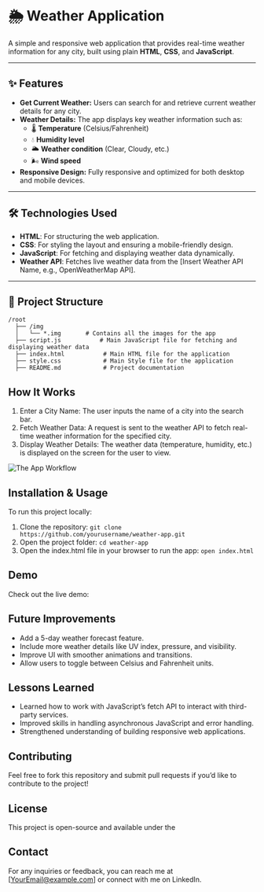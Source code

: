 # 🌦️ Weather Application

A simple and responsive web application that provides real-time weather information for any city, built using plain **HTML**, **CSS**, and **JavaScript**.

---

## ✨ Features

- **Get Current Weather:** Users can search for and retrieve current weather details for any city.
- **Weather Details:** The app displays key weather information such as:
  - 🌡️ **Temperature** (Celsius/Fahrenheit)
  - 💧 **Humidity level**
  - 🌥️ **Weather condition** (Clear, Cloudy, etc.)
  - 🌬️ **Wind speed**
- **Responsive Design:** Fully responsive and optimized for both desktop and mobile devices.

---

## 🛠️ Technologies Used

- **HTML**: For structuring the web application.
- **CSS**: For styling the layout and ensuring a mobile-friendly design.
- **JavaScript**: For fetching and displaying weather data dynamically.
- **Weather API**: Fetches live weather data from the [Insert Weather API Name, e.g., OpenWeatherMap API].

---

## 📁 Project Structure

```
/root
  ├── /img
  │   └── *.img       # Contains all the images for the app
  ├── script.js           # Main JavaScript file for fetching and displaying weather data
  ├── index.html           # Main HTML file for the application
  ├── style.css            # Main Style file for the application
  ├── README.md            # Project documentation
````

## How It Works
1. Enter a City Name: The user inputs the name of a city into the search bar.
2. Fetch Weather Data: A request is sent to the weather API to fetch real-time weather information for the specified city.
3. Display Weather Details: The weather data (temperature, humidity, etc.) is displayed on the screen for the user to view.

![The App Workflow](AppWorkFlow.webp)

## Installation & Usage
To run this project locally:
1. Clone the repository:
`
git clone https://github.com/yourusername/weather-app.git
`
2. Open the project folder:
`
cd weather-app
`
3. Open the index.html file in your browser to run the app:
`
open index.html
`

## Demo
Check out the live demo:

## Future Improvements
* Add a 5-day weather forecast feature.
* Include more weather details like UV index, pressure, and visibility.
* Improve UI with smoother animations and transitions.
* Allow users to toggle between Celsius and Fahrenheit units.

## Lessons Learned
* Learned how to work with JavaScript’s fetch API to interact with third-party services.
* Improved skills in handling asynchronous JavaScript and error handling.
* Strengthened understanding of building responsive web applications.

## Contributing
Feel free to fork this repository and submit pull requests if you’d like to contribute to the project!
## License
This project is open-source and available under the

## Contact
For any inquiries or feedback, you can reach me at [YourEmail@example.com] or connect with me on LinkedIn.
